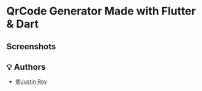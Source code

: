 # QrCode Generator Made with Flutter & Dart

## Screenshots

## 💡 Authors
- [@Justin Roy](https://www.github.com/Justin-roy)

